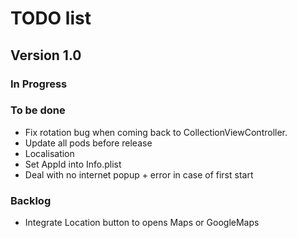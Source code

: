 # TODO list

## Version 1.0

### In Progress


### To be done

- Fix rotation bug when coming back to CollectionViewController.
- Update all pods before release
- Localisation
- Set AppId into Info.plist
- Deal with no internet popup + error in case of first start

### Backlog

- Integrate Location button to opens Maps or GoogleMaps
